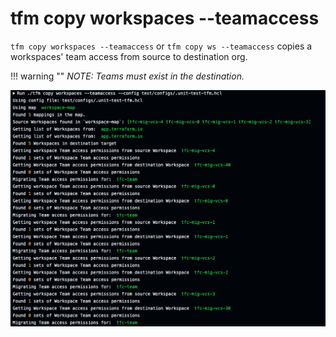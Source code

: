 # tfm copy workspaces --teamaccess

`tfm copy workspaces --teamaccess` or `tfm copy ws --teamaccess` copies a workspaces' team access from source to destination org.

!!! warning ""
    *NOTE: Teams must exist in the destination.*

![copy_ws_teamaccess](../images/copy_ws_teamaccess.png)
